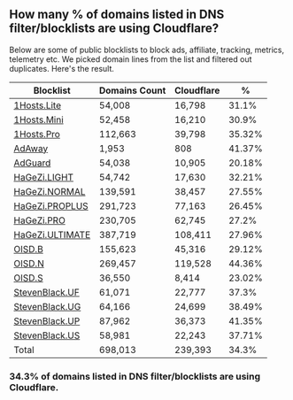 ## How many % of domains listed in DNS filter/blocklists are using Cloudflare?


Below are some of public blocklists to block ads, affiliate, tracking, metrics, telemetry etc.
We picked domain lines from the list and filtered out duplicates.
Here's the result.


| Blocklist | Domains Count | Cloudflare | % |
| --- | --- | --- | --- |
| [1Hosts.Lite](https://raw.githubusercontent.com/badmojr/1Hosts/master/Lite/hosts.win) | 54,008 | 16,798 | 31.1% |
| [1Hosts.Mini](https://raw.githubusercontent.com/badmojr/1Hosts/master/mini/hosts.win) | 52,458 | 16,210 | 30.9% |
| [1Hosts.Pro](https://raw.githubusercontent.com/badmojr/1Hosts/master/Pro/hosts.win) | 112,663 | 39,798 | 35.32% |
| [AdAway](https://raw.githubusercontent.com/AdAway/adaway.github.io/master/hosts.txt) | 1,953 | 808 | 41.37% |
| [AdGuard](https://adguardteam.github.io/AdGuardSDNSFilter/Filters/filter.txt) | 54,038 | 10,905 | 20.18% |
| [HaGeZi.LIGHT](https://raw.githubusercontent.com/hagezi/dns-blocklists/main/hosts/light.txt) | 54,742 | 17,630 | 32.21% |
| [HaGeZi.NORMAL](https://raw.githubusercontent.com/hagezi/dns-blocklists/main/hosts/multi.txt) | 139,591 | 38,457 | 27.55% |
| [HaGeZi.PROPLUS](https://raw.githubusercontent.com/hagezi/dns-blocklists/main/hosts/pro.plus.txt) | 291,723 | 77,163 | 26.45% |
| [HaGeZi.PRO](https://raw.githubusercontent.com/hagezi/dns-blocklists/main/hosts/pro.txt) | 230,705 | 62,745 | 27.2% |
| [HaGeZi.ULTIMATE](https://raw.githubusercontent.com/hagezi/dns-blocklists/main/hosts/ultimate.txt) | 387,719 | 108,411 | 27.96% |
| [OISD.B](https://big.oisd.nl/dnsmasq) | 155,623 | 45,316 | 29.12% |
| [OISD.N](https://nsfw.oisd.nl/dnsmasq) | 269,457 | 119,528 | 44.36% |
| [OISD.S](https://small.oisd.nl/dnsmasq) | 36,550 | 8,414 | 23.02% |
| [StevenBlack.UF](https://raw.githubusercontent.com/StevenBlack/hosts/master/alternates/fakenews/hosts) | 61,071 | 22,777 | 37.3% |
| [StevenBlack.UG](https://raw.githubusercontent.com/StevenBlack/hosts/master/alternates/gambling/hosts) | 64,166 | 24,699 | 38.49% |
| [StevenBlack.UP](https://raw.githubusercontent.com/StevenBlack/hosts/master/alternates/porn/hosts) | 87,962 | 36,373 | 41.35% |
| [StevenBlack.US](https://raw.githubusercontent.com/StevenBlack/hosts/master/alternates/social/hosts) | 58,981 | 22,243 | 37.71% |
| Total | 698,013 | 239,393 | 34.3% |


### 34.3% of domains listed in DNS filter/blocklists are using Cloudflare.